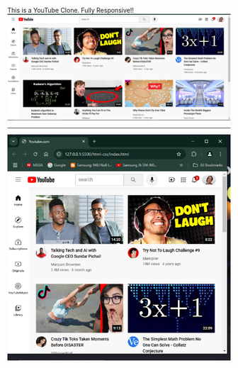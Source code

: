 This is a YouTube Clone. Fully Responsive!!
![image alt](https://github.com/BlenB-dev/youtube.com/blob/main/Screenshot%202025-03-05%20145615.png?raw=true)






-------------------
![image](https://github.com/BlenB-dev/youtube.com/blob/main/Screenshot%202025-03-05%20145701.png?raw=true)
